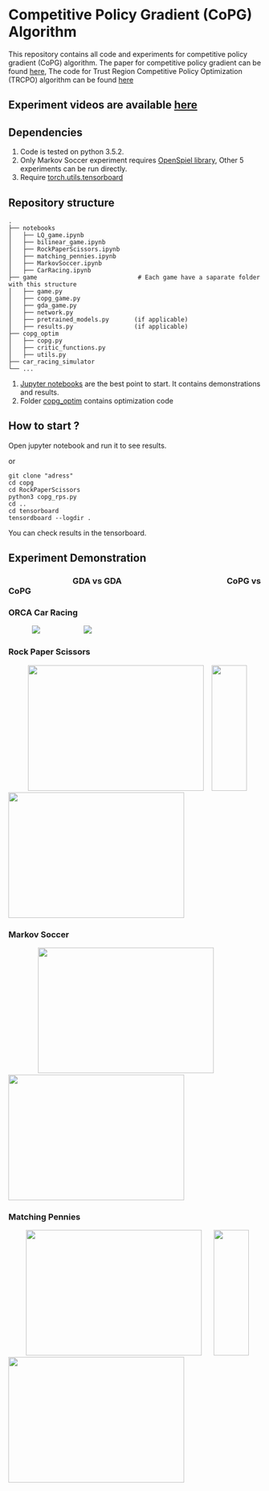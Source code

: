 # Competitive Policy Gradient (CoPG) Algorithm
This repository contains all code and experiments for competitive policy gradient (CoPG) algorithm. The paper for competitive policy gradient can be found [here](https://arxiv.org/abs/2006.10611),
The code for Trust Region Competitive Policy Optimization (TRCPO) algorithm can be found [here](https://github.com/manish-pra/trcopo)

## Experiment videos are available [here](https://sites.google.com/view/rl-copo)
## Dependencies
1. Code is tested on python 3.5.2.
2. Only Markov Soccer experiment requires [OpenSpiel library](https://github.com/deepmind/open_spiel), Other 5 experiments can be run directly. 
3. Require [torch.utils.tensorboard](https://pytorch.org/docs/stable/tensorboard.html)

## Repository structure
    .
    ├── notebooks
    │   ├── LQ_game.ipynb
    │   ├── bilinear_game.ipynb
    │   ├── RockPaperScissors.ipynb
    │   ├── matching_pennies.ipynb
    │   ├── MarkovSoccer.ipynb
    │   ├── CarRacing.ipynb
    ├── game                            # Each game have a saparate folder with this structure
    │   ├── game.py                     
    │   ├── copg_game.py                
    │   ├── gda_game.py
    │   ├── network.py
    │   ├── pretrained_models.py       (if applicable)
    │   ├── results.py                 (if applicable)
    ├── copg_optim
    │   ├── copg.py 
    │   ├── critic_functions.py 
    │   ├── utils.py 
    ├── car_racing_simulator
    └── ...
1. [Jupyter notebooks](https://github.com/manish-pra/copg/tree/master/notebooks) are the best point to start. It contains demonstrations and results. 
2. Folder [copg_optim](https://github.com/manish-pra/copg/tree/master/copg_optim) contains optimization code

## How to start ?
Open jupyter notebook and run it to see results.

or

```
git clone "adress"
cd copg
cd RockPaperScissors
python3 copg_rps.py
cd ..
cd tensorboard
tensordboard --logdir .
```
You can check results in the tensorboard.

## Experiment Demonstration
### &nbsp;&nbsp; &nbsp;&nbsp;&nbsp;&nbsp;&nbsp;&nbsp; &nbsp;&nbsp;&nbsp;&nbsp;&nbsp; &nbsp;&nbsp;&nbsp;&nbsp;&nbsp; &nbsp;&nbsp;&nbsp;&nbsp;&nbsp; &nbsp;&nbsp;&nbsp;&nbsp; GDA vs GDA   &nbsp;&nbsp;&nbsp;&nbsp;  &nbsp;&nbsp;&nbsp;&nbsp;&nbsp; &nbsp;&nbsp;&nbsp;&nbsp;&nbsp; &nbsp;&nbsp;&nbsp;&nbsp;&nbsp; &nbsp;&nbsp;&nbsp;&nbsp;  &nbsp; &nbsp;&nbsp;&nbsp;&nbsp;&nbsp; &nbsp;&nbsp;&nbsp;&nbsp;&nbsp; &nbsp;&nbsp;&nbsp;&nbsp;&nbsp; &nbsp;&nbsp;&nbsp;&nbsp;                  CoPG vs CoPG
### ORCA Car Racing
&nbsp; &nbsp;&nbsp;&nbsp;&nbsp;&nbsp; &nbsp;&nbsp;&nbsp;&nbsp;![](https://user-images.githubusercontent.com/37489792/84293831-98562980-ab48-11ea-8a7a-1d65f40e5f15.gif) &nbsp; &nbsp;&nbsp;&nbsp;&nbsp; &nbsp; &nbsp;&nbsp;&nbsp;&nbsp; &nbsp; &nbsp;&nbsp;&nbsp;&nbsp; ![](https://user-images.githubusercontent.com/37489792/84293827-968c6600-ab48-11ea-9756-af3c4092175a.gif)
### Rock Paper Scissors
&nbsp; &nbsp; &nbsp;&nbsp;&nbsp; &nbsp;&nbsp;<img src="https://user-images.githubusercontent.com/37489792/84292894-495bc480-ab47-11ea-97ae-ff326d6d6c18.gif" width="350" height="250">&nbsp; &nbsp;&nbsp;<img src="https://user-images.githubusercontent.com/37489792/84292908-4cef4b80-ab47-11ea-8de5-897b1f9c7b52.gif" width="70" height="250">&nbsp; &nbsp;&nbsp;&nbsp; <img src="https://user-images.githubusercontent.com/37489792/84292897-4a8cf180-ab47-11ea-974b-de3912d90c2d.gif" width="350" height="250"> 

### Markov Soccer
&nbsp; &nbsp;&nbsp;&nbsp;&nbsp; &nbsp;&nbsp;&nbsp;&nbsp; &nbsp;&nbsp;&nbsp;<img src="https://user-images.githubusercontent.com/37489792/84292900-4bbe1e80-ab47-11ea-9c05-a0fd09eb346d.gif" width="350" height="250">&nbsp; &nbsp;&nbsp;&nbsp; &nbsp; &nbsp;&nbsp; &nbsp;&nbsp;&nbsp; <img src="https://user-images.githubusercontent.com/37489792/84292899-4b258800-ab47-11ea-9e2e-27f9ba5bdecb.gif" width="350" height="250"> 

### Matching Pennies
&nbsp; &nbsp;&nbsp;&nbsp;&nbsp; &nbsp;&nbsp;<img src="https://user-images.githubusercontent.com/37489792/84292901-4c56b500-ab47-11ea-9ba2-02d898240e5d.gif" width="350" height="250">&nbsp; &nbsp;&nbsp;&nbsp; <img src="https://user-images.githubusercontent.com/37489792/84293659-6349d700-ab48-11ea-86a7-29957b828584.gif" width="70" height="250">&nbsp; &nbsp;&nbsp; &nbsp; <img src="https://user-images.githubusercontent.com/37489792/84292903-4cef4b80-ab47-11ea-820c-eea200f85a7a.gif" width="350" height="250"> 
